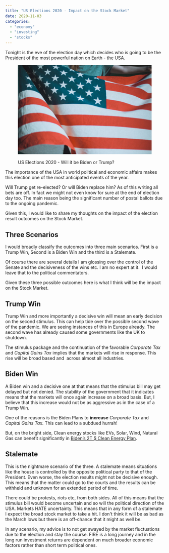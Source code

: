 ```yaml
---
title: "US Elections 2020 - Impact on the Stock Market"
date: 2020-11-03
categories: 
  - "economy"
  - "investing"
  - "stocks"
---
```


Tonight is the eve of the election day which decides who is going to be the President of the most powerful nation on Earth - the USA.

<figure>

![](images/jacob-morrison-RO2DFPl7wE-unsplash-scaled.jpg)

<figcaption>

US Elections 2020 - Will it be Biden or Trump?

</figcaption>

</figure>

The importance of the USA in world political and economic affairs makes this election one of the most anticipated events of the year.

Will Trump get re-elected? Or will Biden replace him? As of this writing all bets are off. In fact we might not even know for sure at the end of election day too. The main reason being the significant number of postal ballots due to the ongoing pandemic.

Given this, I would like to share my thoughts on the impact of the election result outcomes on the Stock Market. 

## **Three Scenarios**

I would broadly classify the outcomes into three main scenarios. First is a Trump Win, Second is a Biden Win and the third is a Stalemate. 

Of course there are several details I am glossing over the control of the Senate and the decisiveness of the wins etc. I am no expert at it.  I would leave that to the political commentators. 

Given these three possible outcomes here is what I think will be the impact on the Stock Market.

## **Trump Win**

Trump Win and more importantly a decisive win will mean an early decision on the second stimulus. This can help tide over the possible second wave of the pandemic. We are seeing instances of this in Europe already. The second wave has already caused some governments like the UK to shutdown.

The stimulus package and the continuation of the favorable _Corporate Tax_ and _Capital Gains Tax_ implies that the markets will rise in response. This rise will be broad based and  across almost all industries.

## **Biden Win**

A Biden win and a decisive one at that means that the stimulus bill may get delayed but not denied. The stability of the government that it indicates means that the markets will once again increase on a broad basis. But, I believe that this increase would not be as aggressive as in the case of a Trump Win. 

One of the reasons is the Biden Plans to **increase** _Corporate Tax_ and _Capital Gains Tax._ This can lead to a subdued hurrah!

But, on the bright side, Clean energy stocks like EVs, Solar, Wind, Natural Gas can benefit significantly in [Biden’s 2T $ Clean Energy Plan](https://www.cnbc.com/2020/11/02/biden-energy-plan-may-be-more-similar-to-trump-policy-than-expected.html).

## **Stalemate**

This is the nightmare scenario of the three. A stalemate means situations like the house is controlled by the opposite political party to that of the President. Even worse, the election results might not be decisive enough. This means that the matter could go to the courts and the results can be withheld and unknown for an extended period of time. 

There could be protests, riots etc, from both sides. All of this means that the stimulus bill would become uncertain and so will the political direction of the USA. Markets HATE uncertainty. This means that in any form of a stalemate I expect the broad stock market to take a hit. I don't think it will be as bad as the March lows but there is an off-chance that it might as well be.

In any scenario, my advice is to not get swayed by the market fluctuations due to the election and stay the course. FIRE is a long journey and in the long run investment returns are dependent on much broader economic factors rather than short term political ones.
